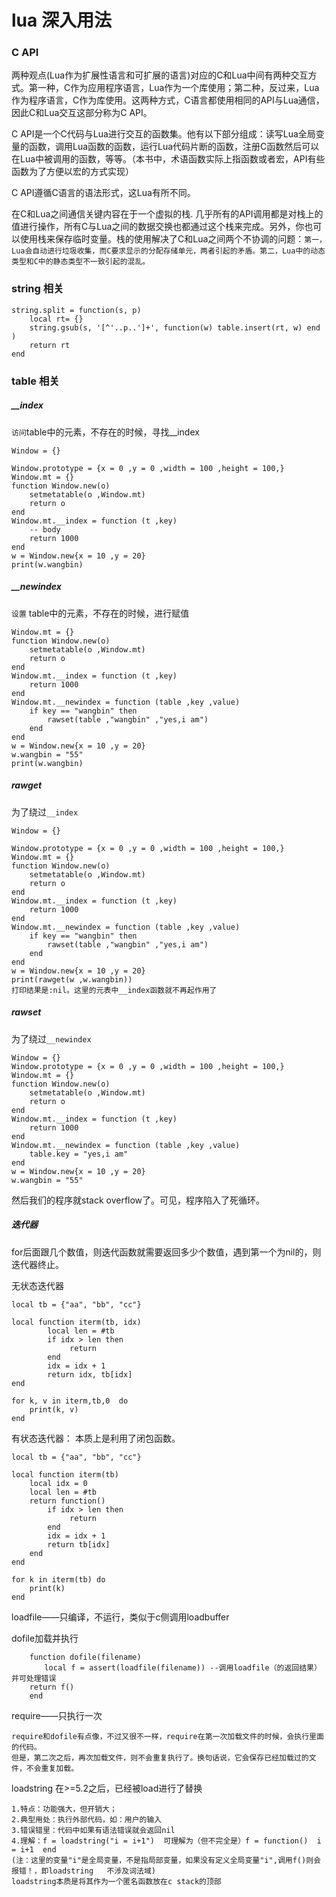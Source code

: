 # lua 深入用法

### C API

两种观点(Lua作为扩展性语言和可扩展的语言)对应的C和Lua中间有两种交互方式。第一种，C作为应用程序语言，Lua作为一个库使用；第二种，反过来，Lua作为程序语言，C作为库使用。这两种方式，C语言都使用相同的API与Lua通信，因此C和Lua交互这部分称为C API。

C API是一个C代码与Lua进行交互的函数集。他有以下部分组成：读写Lua全局变量的函数，调用Lua函数的函数，运行Lua代码片断的函数，注册C函数然后可以在Lua中被调用的函数，等等。（本书中，术语函数实际上指函数或者宏，API有些函数为了方便以宏的方式实现）

C API遵循C语言的语法形式，这Lua有所不同。

在C和Lua之间通信关键内容在于一个虚拟的栈.
几乎所有的API调用都是对栈上的值进行操作，所有C与Lua之间的数据交换也都通过这个栈来完成。另外，你也可以使用栈来保存临时变量。栈的使用解决了C和Lua之间两个不协调的问题：`第一，Lua会自动进行垃圾收集，而C要求显示的分配存储单元，两者引起的矛盾。第二，Lua中的动态类型和C中的静态类型不一致引起的混乱。`


### string 相关

```
string.split = function(s, p)
    local rt= {}
    string.gsub(s, '[^'..p..']+', function(w) table.insert(rt, w) end )
    return rt
end

```

### table 相关
##### __index

`访问`table中的元素，不存在的时候，寻找__index

```
Window = {}

Window.prototype = {x = 0 ,y = 0 ,width = 100 ,height = 100,}
Window.mt = {}
function Window.new(o)
	setmetatable(o ,Window.mt)
	return o
end
Window.mt.__index = function (t ,key)
	-- body
	return 1000
end
w = Window.new{x = 10 ,y = 20}
print(w.wangbin)

```

##### __newindex
`设置` table中的元素，不存在的时候，进行赋值

```
Window.mt = {}
function Window.new(o)
	setmetatable(o ,Window.mt)
	return o
end
Window.mt.__index = function (t ,key)
	return 1000
end
Window.mt.__newindex = function (table ,key ,value)
	if key == "wangbin" then
		rawset(table ,"wangbin" ,"yes,i am")
	end
end
w = Window.new{x = 10 ,y = 20}
w.wangbin = "55"
print(w.wangbin)
```

##### rawget

为了绕过`__index`

```
Window = {}

Window.prototype = {x = 0 ,y = 0 ,width = 100 ,height = 100,}
Window.mt = {}
function Window.new(o)
	setmetatable(o ,Window.mt)
	return o
end
Window.mt.__index = function (t ,key)
	return 1000
end
Window.mt.__newindex = function (table ,key ,value)
	if key == "wangbin" then
		rawset(table ,"wangbin" ,"yes,i am")
	end
end
w = Window.new{x = 10 ,y = 20}
print(rawget(w ,w.wangbin))
打印结果是:nil。这里的元表中__index函数就不再起作用了

```

##### rawset

为了绕过`__newindex`

```
Window = {}
Window.prototype = {x = 0 ,y = 0 ,width = 100 ,height = 100,}
Window.mt = {}
function Window.new(o)
	setmetatable(o ,Window.mt)
	return o
end
Window.mt.__index = function (t ,key)
	return 1000
end
Window.mt.__newindex = function (table ,key ,value)
	table.key = "yes,i am"
end
w = Window.new{x = 10 ,y = 20}
w.wangbin = "55"

```

然后我们的程序就stack overflow了。可见，程序陷入了死循环。

##### 迭代器

for后面跟几个数值，则迭代函数就需要返回多少个数值，遇到第一个为nil的，则迭代器终止。

无状态迭代器
```
local tb = {"aa", "bb", "cc"}

local function iterm(tb, idx)
        local len = #tb
        if idx > len then
             return
        end
        idx = idx + 1
        return idx, tb[idx]
end

for k, v in iterm,tb,0  do
    print(k, v)
end

```


有状态迭代器： 本质上是利用了闭包函数。
```
local tb = {"aa", "bb", "cc"}

local function iterm(tb)
    local idx = 0
    local len = #tb
    return function()
        if idx > len then
             return
        end
        idx = idx + 1
        return tb[idx]
    end
end

for k in iterm(tb) do
    print(k)
end

```

loadfile——只编译，不运行，类似于c侧调用loadbuffer

dofile加载并执行

```
    function dofile(filename)
    　　local f = assert(loadfile(filename)) --调用loadfile（的返回结果）并可处理错误
    return f()
    end

```
require——只执行一次
```
require和dofile有点像，不过又很不一样，require在第一次加载文件的时候，会执行里面的代码。
但是，第二次之后，再次加载文件，则不会重复执行了。换句话说，它会保存已经加载过的文件，不会重复加载。
```

loadstring 在>=5.2之后，已经被load进行了替换

```
1.特点：功能强大，但开销大；
2.典型用处：执行外部代码，如：用户的输入
3.错误错里：代码中如果有语法错误就会返回nil
4.理解：f = loadstring("i = i+1")  可理解为（但不完全是）f = function()  i = i+1  end
(注：这里的变量"i"是全局变量，不是指局部变量，如果没有定义全局变量"i",调用f()则会报错！，即loadstring   不涉及词法域)
loadstring本质是将其作为一个匿名函数放在c stack的顶部

```

